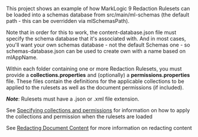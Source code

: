 This project shows an example of how MarkLogic 9 Redaction Rulesets can be loaded into a schemas
database from src/main/ml-schemas (the default path - this can be overridden via 
mlSchemasPath). 

Note that in order for this to work, the content-database.json file must specify the schema
database that it's associated with. And in most cases, you'll want your own schemas database - not the default Schemas one - so schemas-database.json can be used to create own with a name based on mlAppName.

Within each folder containing one or more Redaction Rulesets, you must provide a **collections.properties** and (optionally) a **permissions.properties** file.
These files contain the definitions for the applicable collections to be applied to the rulesets as well as the document permissions (if included).

***Note***: Rulesets must have a .json or .xml file extension.

See [Specifying collections and permissions](https://github.com/marklogic-community/ml-javaclient-util/wiki/Loading-files#specifying-collections-and-permissions) for information on how to apply the collections and permission when the rulesets are loaded

See [Redacting Document Content](http://docs.marklogic.com/guide/app-dev/redaction) for more information on redacting content
